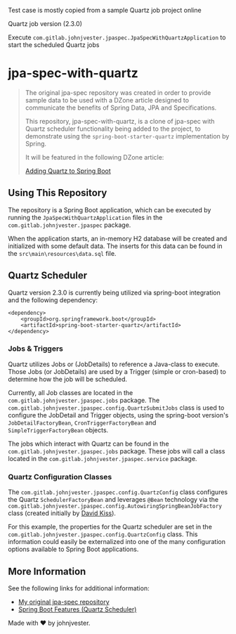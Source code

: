 Test case is mostly copied from a sample Quartz job project online 

Quartz job version (2.3.0)

Execute `com.gitlab.johnjvester.jpaspec.JpaSpecWithQuartzApplication` to start the scheduled Quartz jobs


# jpa-spec-with-quartz

> The original jpa-spec repository was created in order to provide sample data to be
> used with a DZone article designed to communicate the benefits of Spring Data, 
> JPA and Specifications. 
> 
> This repository, jpa-spec-with-quartz, is a clone of jpa-spec with Quartz scheduler 
> functionality being added to the project, to demonstrate using the `spring-boot-starter-quartz` 
> implementation by Spring. 
> 
> It will be featured in the following DZone article:
> 
> [Adding Quartz to Spring Boot](https://dzone.com/articles/adding-quartz-to-spring-boot)

## Using This Repository

The repository is a Spring Boot application, which can be executed by running the `JpaSpecWithQuartzApplication` files in the `com.gitlab.johnjvester.jpaspec` package.  

When the application starts, an in-memory H2 database will be created and initialized with some default data.  The inserts for this data can be found in the `src\main\resources\data.sql` file.

## Quartz Scheduler

Quartz version 2.3.0 is currently being utilized via spring-boot integration and the following dependency:
```
<dependency>
    <groupId>org.springframework.boot</groupId>
    <artifactId>spring-boot-starter-quartz</artifactId>
</dependency>
```

### Jobs & Triggers

Quartz utilizes Jobs or (JobDetails) to reference a Java-class to execute.  Those Jobs (or JobDetails) are used by a Trigger (simple or cron-based) to determine how the job will be scheduled.

Currently, all Job classes are located in the `com.gitlab.johnjvester.jpaspec.jobs` package.  The `com.gitlab.johnjvester.jpaspec.config.QuartzSubmitJobs` class is used to configure the JobDetail and Trigger objects, 
using the spring-boot version's `JobDetailFactoryBean`, `CronTriggerFactoryBean` and `SimpleTriggerFactoryBean` objects.

The jobs which interact with Quartz can be found in the `com.gitlab.johnjvester.jpaspec.jobs` package.  These jobs will call a class located in the `com.gitlab.johnjvester.jpaspec.service` package. 

### Quartz Configuration Classes

The `com.gitlab.johnjvester.jpaspec.config.QuartzConfig` class configures the Quartz `SchedulerFactoryBean` and leverages `@Bean` technology via the `com.gitlab.johnjvester.jpaspec.config.AutowiringSpringBeanJobFactory` class (created initially by [David Kiss](https://github.com/davidkiss)).

For this example, the properties for the Quartz scheduler are set in the `com.gitlab.johnjvester.jpaspec.config.QuartzConfig` class.  This information could easily be externalized into one of the many configuration options available to Spring Boot applications.

## More Information

See the following links for additional information:

* [My original jpa-spec repository](https://gitlab.com/johnjvester/jpa-spec)
* [Spring Boot Features (Quartz Scheduler)](https://docs.spring.io/spring-boot/docs/current/reference/html/boot-features-quartz.html)

Made with ♥ by johnjvester.